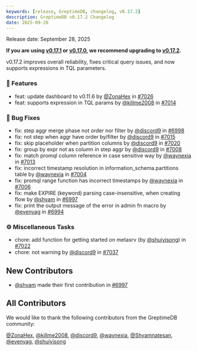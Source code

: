 ```yaml
---
keywords: [release, GreptimeDB, changelog, v0.17.2]
description: GreptimeDB v0.17.2 Changelog
date: 2025-09-28
---
```


Release date: September 28, 2025

**If you are using [v0.17.1](https://github.com/GreptimeTeam/greptimedb/releases/tag/v0.17.1) or [v0.17.0](https://github.com/GreptimeTeam/greptimedb/releases/tag/v0.17.0), we recommend upgrading to [v0.17.2](https://github.com/GreptimeTeam/greptimedb/releases/tag/v0.17.2).**

v0.17.2 improves overall reliability, fixes critical query issues, and now supports expressions in TQL parameters.

### 🚀 Features

* feat: update dashboard to v0.11.6 by [@ZonaHex](https://github.com/ZonaHex) in [#7026](https://github.com/GreptimeTeam/greptimedb/pull/7026)
* feat: supports expression in TQL params by [@killme2008](https://github.com/killme2008) in [#7014](https://github.com/GreptimeTeam/greptimedb/pull/7014)

### 🐛 Bug Fixes

* fix: step aggr merge phase not order nor filter by [@discord9](https://github.com/discord9) in [#6998](https://github.com/GreptimeTeam/greptimedb/pull/6998)
* fix: not step when aggr have order by/filter by [@discord9](https://github.com/discord9) in [#7015](https://github.com/GreptimeTeam/greptimedb/pull/7015)
* fix: skip placeholder when partition columns by [@discord9](https://github.com/discord9) in [#7020](https://github.com/GreptimeTeam/greptimedb/pull/7020)
* fix: group by expr not as column in step aggr by [@discord9](https://github.com/discord9) in [#7008](https://github.com/GreptimeTeam/greptimedb/pull/7008)
* fix: match promql column reference in case sensitive way by [@waynexia](https://github.com/waynexia) in [#7013](https://github.com/GreptimeTeam/greptimedb/pull/7013)
* fix: incorrect timestamp resolution in information_schema.partitions table by [@waynexia](https://github.com/waynexia) in [#7004](https://github.com/GreptimeTeam/greptimedb/pull/7004)
* fix: promql range function has incorrect timestamps by [@waynexia](https://github.com/waynexia) in [#7006](https://github.com/GreptimeTeam/greptimedb/pull/7006)
* fix: make EXPIRE (keyword) parsing case-insensitive, when creating flow by [@shyam](https://github.com/Shyamnatesan) in [#6997](https://github.com/GreptimeTeam/greptimedb/pull/6997)
* fix: print the output message of the error in admin fn macro by [@evenyag](https://github.com/evenyag) in [#6994](https://github.com/GreptimeTeam/greptimedb/pull/6994)

### ⚙️ Miscellaneous Tasks

* chore: add function for getting started on metasrv (by [@shuiyisong](https://github.com/shuiyisong)) in [#7022](https://github.com/GreptimeTeam/greptimedb/pull/7022)
* chore: not warning by [@discord9](https://github.com/discord9) in [#7037](https://github.com/GreptimeTeam/greptimedb/pull/7037)


## New Contributors

* [@shyam](https://github.com/Shyamnatesan) made their first contribution in [#6997](https://github.com/GreptimeTeam/greptimedb/pull/6997)


## All Contributors

We would like to thank the following contributors from the GreptimeDB community:

[@ZonaHex](https://github.com/ZonaHex), [@killme2008](https://github.com/killme2008), [@discord9](https://github.com/discord9), [@waynexia](https://github.com/waynexia), [@Shyamnatesan](https://github.com/Shyamnatesan), [@evenyag](https://github.com/evenyag), [@shuiyisong](https://github.com/shuiyisong)
